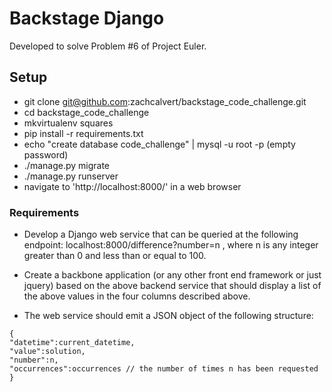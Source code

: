 # Backstage Django

Developed to solve Problem #6 of Project Euler.

## Setup

* git clone git@github.com:zachcalvert/backstage_code_challenge.git
* cd backstage_code_challenge
* mkvirtualenv squares
* pip install -r requirements.txt
* echo "create database code_challenge" | mysql -u root -p  (empty password)
* ./manage.py migrate
* ./manage.py runserver
* navigate to 'http://localhost:8000/' in a web browser


### Requirements

* Develop a Django web service that can be queried at the following endpoint: localhost:8000/difference?number=n , where n is any integer greater than 0
and less than or equal to 100.

* Create a backbone application (or any other front end framework or just
jquery) based on the above backend service that should display a list of
the above values in the four columns described above.

* The web service should emit a JSON object of the following structure:
```
{
"datetime":current_datetime,
"value":solution,
"number":n,
"occurrences":occurrences // the number of times n has been requested
}

